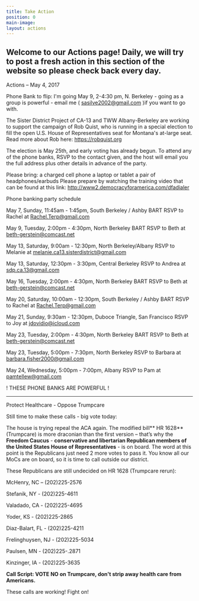 ```yaml
---
title: Take Action
position: 0
main-image: 
layout: actions
---
```


## **Welcome to our Actions page!  Daily, we will try to post a fresh action in this section of the website so please check back every day.**

Actions – May 4, 2017

Phone Bank to flip:  I'm going May 9, 2-4:30 pm, N. Berkeley - going as a group is powerful - email me ( sasilve2002@gmail.com )if you want to go with.

The Sister District Project of CA-13 and TWW Albany-Berkeley are working to support the campaign of Rob Quist, who is running in a special election to fill the open U.S. House of Representatives seat for Montana's at-large seat. Read more about Rob here: https://robquist.org 
 
The election is May 25th, and early voting has already begun.  To attend any of the phone banks, RSVP to the contact given, and the host will email you the full address plus other details in advance of the party.

Please bring:
a charged cell phone 
a laptop or tablet 
a pair of headphones/earbuds
Please prepare by watching the training video that can be found at this link:  http://www2.democracyforamerica.com/dfadialer

Phone banking party schedule

May 7, Sunday, 11:45am - 1:45pm, South Berkeley / Ashby BART
RSVP to Rachel at Rachel.Terp@gmail.com

May 9, Tuesday, 2:00pm - 4:30pm, North Berkeley BART
RSVP to Beth at beth-gerstein@comcast.net

May 13, Saturday, 9:00am - 12:30pm, North Berkeley/Albany
RSVP to Melanie at melanie.ca13.sisterdistrict@gmail.com

May 13, Saturday, 12:30pm - 3:30pm, Central Berkeley
RSVP to Andrea at sdp.ca.13@gmail.com

May 16, Tuesday, 2:00pm - 4:30pm, North Berkeley BART
RSVP to Beth at beth-gerstein@comcast.net

May 20, Saturday, 10:00am - 12:30pm, South Berkeley / Ashby BART
RSVP to Rachel at Rachel.Terp@gmail.com

May 21, Sunday, 9:30am - 12:30pm, Duboce Triangle, San Francisco
RSVP to Joy at jdovidio@icloud.com

May 23, Tuesday, 2:00pm - 4:30pm, North Berkeley BART
RSVP to Beth at beth-gerstein@comcast.net

May 23, Tuesday, 5:00pm - 7:30pm, North Berkeley
RSVP to Barbara at barbara.fisher2000@gmail.com

May 24, Wednesday, 5:00pm - 7:00pm, Albany
RSVP to Pam at pamtellew@gmail.com

!  THESE PHONE BANKS ARE POWERFUL !
 
-----------------------




Protect Healthcare - Oppose Trumpcare

Still time to make these calls - big vote today:

The house is trying repeal the ACA again. The modified bill** HR 1628** (Trumpcare) is more draconian than the first version – that’s why the **Freedom Caucus** - **conservative and libertarian Republican members of the United States House of Representatives** - is on board. The word at this point is the Republicans just need 2 more votes to pass it. You know all our MoCs are on board, so it is time to call outside our district.

These Republicans are still undecided on HR 1628 (Trumpcare rerun):

McHenry, NC – (202)225-2576

Stefanik, NY - (202)225-4611

Valadado, CA - (202)225-4695

Yoder, KS - (202)225-2865

Diaz-Balart, FL - (202)225-4211

Frelinghuysen, NJ - (202)225-5034

Paulsen, MN - (202)225-.2871

Kinzinger, IA - (202)225-3635

**Call Script: VOTE NO on Trumpcare, don't strip away health care from Americans.**

These calls are working!  Fight on!